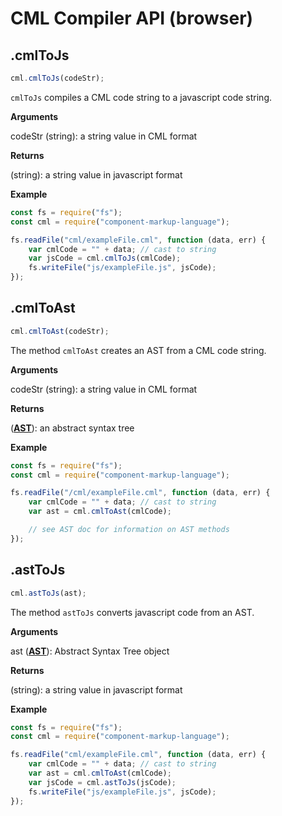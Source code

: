 # CML Compiler API (browser)

## .cmlToJs

``` javascript
cml.cmlToJs(codeStr);
```

`cmlToJs` compiles a CML code string to a javascript code string.

**Arguments**

codeStr (string): a string value in CML format

**Returns**

(string): a string value in javascript format

**Example**

``` javascript
const fs = require("fs");
const cml = require("component-markup-language");

fs.readFile("cml/exampleFile.cml", function (data, err) {
    var cmlCode = "" + data; // cast to string
    var jsCode = cml.cmlToJs(cmlCode);
    fs.writeFile("js/exampleFile.js", jsCode);
});
```
## .cmlToAst
``` javascript
cml.cmlToAst(codeStr);
```

The method `cmlToAst` creates an AST from a CML code string.

**Arguments**

codeStr (string): a string value in CML format

**Returns**

(__[AST](https://github.com/nocturnio/component-markup-language/blob/master/doc/ast.md)__): an abstract syntax tree

**Example**

``` javascript
const fs = require("fs");
const cml = require("component-markup-language");

fs.readFile("/cml/exampleFile.cml", function (data, err) {
    var cmlCode = "" + data; // cast to string
    var ast = cml.cmlToAst(cmlCode);

    // see AST doc for information on AST methods
});
```

## .astToJs

``` javascript
cml.astToJs(ast);
```

The method `astToJs` converts javascript code from an AST.

**Arguments**

ast (__[AST](https://github.com/nocturnio/component-markup-language/blob/master/doc/ast.md)__): Abstract Syntax Tree object

**Returns**

(string): a string value in javascript format

**Example**

``` javascript
const fs = require("fs");
const cml = require("component-markup-language");

fs.readFile("cml/exampleFile.cml", function (data, err) {
    var cmlCode = "" + data; // cast to string
    var ast = cml.cmlToAst(cmlCode);
    var jsCode = cml.astToJs(jsCode);
    fs.writeFile("js/exampleFile.js", jsCode);
});
```
